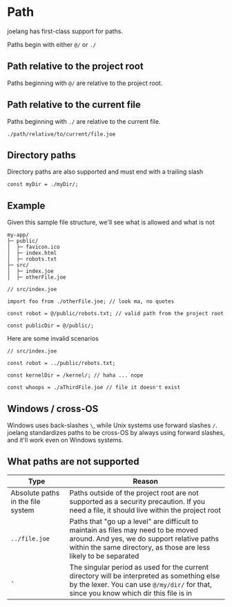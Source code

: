 # Path

joelang has first-class support for paths.

Paths begin with either `@/` or `./`

## Path relative to the project root

Paths beginning with `@/` are relative to the project root.

## Path relative to the current file

Paths beginning with `./` are relative to the current file.

```
./path/relative/to/current/file.joe
```

## Directory paths

Directory paths are also supported and must end with a trailing slash

```
const myDir = ./myDir/;
```

## Example

Given this sample file structure, we'll see what is allowed and what is not
```
my-app/
├─ public/
│  ├─ favicon.ico
│  ├─ index.html
│  ├─ robots.txt
├─ src/
│  ├─ index.joe
│  ├─ otherFile.joe
```

```
// src/index.joe

import foo from ./otherFile.joe; // look ma, no quotes

const robot = @/public/robots.txt; // valid path from the project root

const publicDir = @/public/;
```

Here are some invalid scenarios

```
// src/index.joe

const robot = ../public/robots.txt;

const kernelDir = /kernel/; // haha ... nope

const whoops = ./aThirdFile.joe // file it doesn't exist
```

## Windows / cross-OS

Windows uses back-slashes `\`, while Unix systems use forward slashes `/`. joelang standardizes paths to be cross-OS by always using forward slashes, and it'll work even on Windows systems.

## What paths are not supported

| Type | Reason |
| --- | --- |
| Absolute paths in the file system | Paths outside of the project root are not supported as a security precaution. If you need a file, it should live within the project root |
| `../file.joe` | Paths that "go up a level" are difficult to maintain as files may need to be moved around. And yes, we do support relative paths within the same directory, as those are less likely to be separated |
| `.` | The singular period as used for the current directory will be interpreted as something else by the lexer. You can use `@/my/dir/` for that, since you know which dir this file is in |
